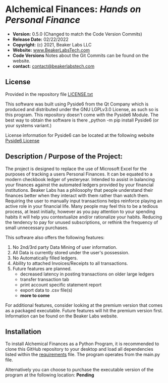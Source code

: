 **Alchemical Finances: _Hands on Personal Finance_**
==============================================
* **Version:** 0.5.0 (Changed to match the Code Version Commits)
* **Release Date:** 02/22/2022
* **Copyright:** (c) 2021, Beaker Labs LLC
* **Website:** www.BeakerLabsTech.com
* **Code Versions** Notes about the Git Commits can be found on the website.  
* **contact:** contact@beakerlabstech.com

License
-------
Provided in the repository file [LICENSE.txt](LICENSE.txt)

This software was built using Pyside6 from the Qt Company which is produced and distributed under the GNU LGPLv3.0 License, as such so is this program. This repository doesn't come with the Pyside6 Module. The best way
to obtain the software is there _python -m pip install Pyside6 (or your systems variant.)

License information for Pyside6 can be located at the following website [Pyside6 License](https://doc.qt.io/qtforpython/licenses.html)

Description / Purpose of the Project:
-------------------------------------
The project is designed to replace the use of Microsoft Excel for the purposes of tracking a users Personal Finances. It can be equated to a modern checkbook ledger of yesteryear. Intended to assist in balancing your finances
against the automated ledgers provided by your financial institutions. Beaker Labs has a philosophy that people understand their finances better when they interact with them rather than watch them. Requiring the user to manually
input transactions helps reinforce playing an active role in your financial life. Many people may feel this to be a tedious process, at least initially, however as you pay attention to your spending habits it will help you
contextualize and/or rationalize your habits. Reducing the tendency to pay for unused subscriptions, or rethink the frequency of small unnecessary purchases.

This software also offers the following features:

1. No 2nd/3rd party Data Mining of user information.
2. All Data is currently stored under the user's possession.
3. No Automatically filled ledgers.
4. Ability to attached Invoices/Receipts to all transactions.
5. Future features are planned.
    * decreased latency in posting transactions on older large ledgers
    * transfer transaction tab
    * print account specific statement report
    * export data to .csv file(s)
    * **more to come**

For additional features, consider looking at the premium version that comes as a packaged executable. Future features will hit the premium version first. Information can be found on the Beaker Labs website.

Installation
------------
To install Alchemical Finances as a Python Program, it is recommended to clone this GitHub repository to your desktop and load all dependencies listed within the [requirements](requirements.txt) file. The program operates from the
main.py file.

Alternatively you can choose to purchase the executable version of the program at the following location: **Pending**





